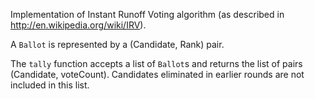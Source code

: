 Implementation of Instant Runoff Voting algorithm (as described in
http://en.wikipedia.org/wiki/IRV).

A `Ballot` is represented by a (Candidate, Rank) pair.

The `tally` function accepts a list of `Ballot`s and returns the list
of pairs (Candidate, voteCount). Candidates eliminated in earlier
rounds are not included in this list.
